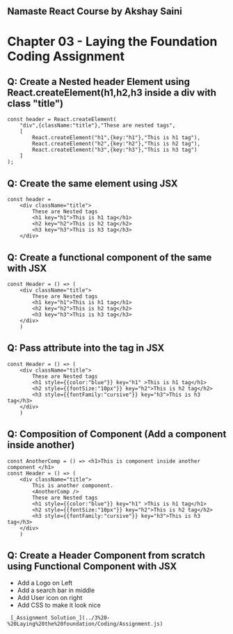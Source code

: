 ## Namaste React Course by Akshay Saini
# Chapter 03 - Laying the Foundation Coding Assignment

## Q: Create a Nested header Element using React.createElement(h1,h2,h3 inside a div with class "title")
```
const header = React.createElement(
    "div",{className:"title"},"These are nested tags",
    [
        React.createElement("h1",{key:"h1"},"This is h1 tag"),
        React.createElement("h2",{key:"h2"},"This is h2 tag"),
        React.createElement("h3",{key:"h3"},"This is h3 tag")
    ]
);
```

## Q: Create the same element using JSX
```
const header = 
    <div className="title">
        These are Nested tags
        <h1 key="h1">This is h1 tag</h1>
        <h2 key="h2">This is h2 tag</h2>
        <h3 key="h3">This is h3 tag</h3>
    </div>
```

## Q: Create a functional component of the same with JSX
```
const Header = () => (
    <div className="title">
        These are Nested tags
        <h1 key="h1">This is h1 tag</h1>
        <h2 key="h2">This is h2 tag</h2>
        <h3 key="h3">This is h3 tag</h3>
    </div>
    )
```

## Q: Pass attribute into the tag in JSX
```
const Header = () => (
    <div className="title">
        These are Nested tags
        <h1 style={{color:"blue"}} key="h1" >This is h1 tag</h1>
        <h2 style={{fontSize:"10px"}} key="h2">This is h2 tag</h2>
        <h3 style={{fontFamily:"cursive"}} key="h3">This is h3 tag</h3>
    </div>
    )
```
## Q: Composition of Component (Add a component inside another)
```
const AnotherComp = () => <h1>This is component inside another component </h1>
const Header = () => (
    <div className="title">
        This is another component.
        <AnotherComp />
        These are Nested tags
        <h1 style={{color:"blue"}} key="h1" >This is h1 tag</h1>
        <h2 style={{fontSize:"10px"}} key="h2">This is h2 tag</h2>
        <h3 style={{fontFamily:"cursive"}} key="h3">This is h3 tag</h3>
    </div>
    )
```
## Q: Create a Header Component from scratch using Functional Component with JSX
- Add a Logo on Left
- Add a search bar in middle
- Add User icon on right
- Add CSS to make it look nice

```
 [_Assignment Solution_](../3%20-%20Laying%20the%20foundation/Coding/Assignment.js)


